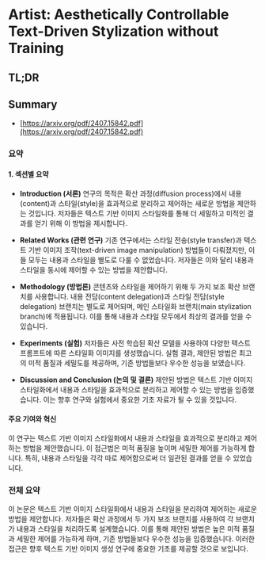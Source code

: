 # Artist: Aesthetically Controllable Text-Driven Stylization without Training
## TL;DR
## Summary
- [https://arxiv.org/pdf/2407.15842.pdf](https://arxiv.org/pdf/2407.15842.pdf)

### 요약

#### 1. 섹션별 요약

- **Introduction (서론)**
  연구의 목적은 확산 과정(diffusion process)에서 내용(content)과 스타일(style)을 효과적으로 분리하고 제어하는 새로운 방법을 제안하는 것입니다. 저자들은 텍스트 기반 이미지 스타일화를 통해 더 세밀하고 미적인 결과를 얻기 위해 이 방법을 제시합니다.

- **Related Works (관련 연구)**
  기존 연구에서는 스타일 전송(style transfer)과 텍스트 기반 이미지 조작(text-driven image manipulation) 방법들이 다뤄졌지만, 이들 모두는 내용과 스타일을 별도로 다룰 수 없었습니다. 저자들은 이와 달리 내용과 스타일을 동시에 제어할 수 있는 방법을 제안합니다.

- **Methodology (방법론)**
  콘텐츠와 스타일을 제어하기 위해 두 가지 보조 확산 브랜치를 사용합니다. 내용 전담(content delegation)과 스타일 전담(style delegation) 브랜치는 별도로 제어되며, 메인 스타일화 브랜치(main stylization branch)에 적용됩니다. 이를 통해 내용과 스타일 모두에서 최상의 결과를 얻을 수 있습니다.

- **Experiments (실험)**
  저자들은 사전 학습된 확산 모델을 사용하여 다양한 텍스트 프롬프트에 따른 스타일화 이미지를 생성했습니다. 실험 결과, 제안된 방법은 최고의 미적 품질과 세밀도를 제공하며, 기존 방법들보다 우수한 성능을 보였습니다.

- **Discussion and Conclusion (논의 및 결론)**
  제안된 방법은 텍스트 기반 이미지 스타일화에서 내용과 스타일을 효과적으로 분리하고 제어할 수 있는 방법을 입증했습니다. 이는 향후 연구와 실험에서 중요한 기초 자료가 될 수 있을 것입니다.

#### 주요 기여와 혁신
이 연구는 텍스트 기반 이미지 스타일화에서 내용과 스타일을 효과적으로 분리하고 제어하는 방법을 제안했습니다. 이 접근법은 미적 품질을 높이며 세밀한 제어를 가능하게 합니다. 특히, 내용과 스타일을 각각 따로 제어함으로써 더 일관된 결과를 얻을 수 있었습니다.

### 전체 요약

이 논문은 텍스트 기반 이미지 스타일화에서 내용과 스타일을 분리하여 제어하는 새로운 방법을 제안합니다. 저자들은 확산 과정에서 두 가지 보조 브랜치를 사용하여 각 브랜치가 내용과 스타일을 처리하도록 설계했습니다. 이를 통해 제안된 방법은 높은 미적 품질과 세밀한 제어를 가능하게 하며, 기존 방법들보다 우수한 성능을 입증했습니다. 이러한 접근은 향후 텍스트 기반 이미지 생성 연구에 중요한 기초를 제공할 것으로 보입니다.